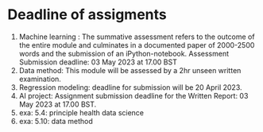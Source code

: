 # Deadline of assigments
1. Machine learning : The summative assessment refers to the outcome of the entire module and culminates in a documented paper of 2000-2500 words and the submission of an iPython-notebook. Assessment Submission deadline: 03 May 2023 at 17.00 BST
2. Data method: This module will be assessed by a 2hr unseen written examination.   
3. Regression modeling: deadline for submission will be 20 April 2023.
4. AI project: Assignment submission deadline for the Written Report: 03 May 2023 at 17.00 BST.
5. exa: 5.4: principle health data science
6. exa: 5.10: data method
